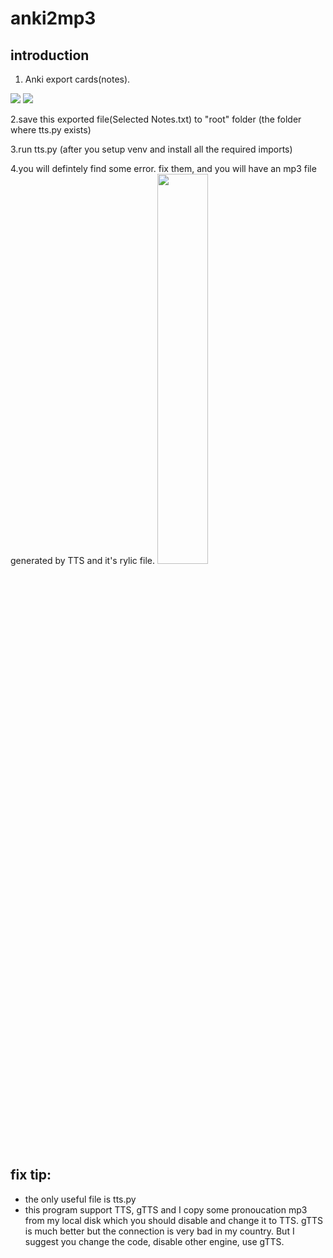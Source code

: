 # anki2mp3

## introduction
1. Anki export cards(notes). 

<img src="https://user-images.githubusercontent.com/1154464/221409427-82f0bda5-06d5-4cc9-bd53-d0fe7cf714de.png width=30%"></img>
<img src="https://user-images.githubusercontent.com/1154464/221409436-79768655-3e74-4fc9-a007-6673b78315e6.png width=40%"></img>

2.save this exported file(Selected Notes.txt) to "root" folder (the folder where tts.py exists)

3.run tts.py (after you setup venv and install all the required imports)

4.you will defintely find some error. fix them, and you will have an mp3 file generated by TTS and it's rylic file.
<img src="https://user-images.githubusercontent.com/1154464/221409724-3265cab2-b437-4ab3-8c3e-202ce528e92c.jpg" width=40%> </img>

## fix tip:
* the only useful file is tts.py
* this program support TTS, gTTS and I copy some pronoucation mp3 from my local disk which you should disable and change it to TTS. gTTS is much better but the connection is very bad in my country. But I suggest you change the code, disable other engine, use gTTS.






